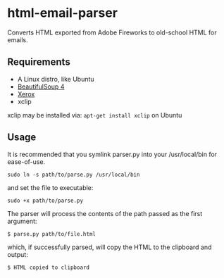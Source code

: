 # html-email-parser
Converts HTML exported from Adobe Fireworks to old-school HTML for emails.

## Requirements
 - A Linux distro, like Ubuntu
 - [BeautifulSoup 4](http://www.crummy.com/software/BeautifulSoup/)
 - [Xerox](https://github.com/kennethreitz/xerox)
 - xclip

xclip may be installed via: `apt-get install xclip` on Ubuntu

## Usage
It is recommended that you symlink parser.py into your /usr/local/bin for ease-of-use.

    sudo ln -s path/to/parse.py /usr/local/bin

and set the file to executable:

    sudo +x path/to/parse.py

The parser will process the contents of the path passed as the first argument:

    $ parse.py path/to/file.html

which, if successfully parsed, will copy the HTML to the clipboard and output:

    $ HTML copied to clipboard
